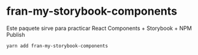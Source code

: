 # fran-my-storybook-components

Este paquete sirve para practicar React Components + Storybook + NPM Publish

```bash
yarn add fran-my-storybook-components
```